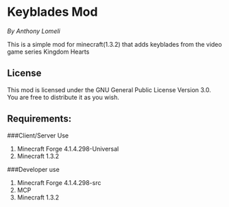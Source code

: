 Keyblades Mod
=============
_By Anthony Lomeli_

This is a simple mod for minecraft(1.3.2) that adds keyblades from the video game series Kingdom Hearts

## License

This mod is licensed under the GNU General Public License Version 3.0. You are free to distribute it as you wish.

## Requirements:

###Client/Server Use
1. Minecraft Forge 4.1.4.298-Universal
2. Minecraft 1.3.2

###Developer use
1. Minecraft Forge 4.1.4.298-src
2. MCP
3. Minecraft 1.3.2